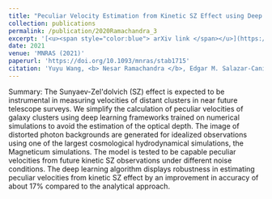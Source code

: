 ```yaml
---
title: "Peculiar Velocity Estimation from Kinetic SZ Effect using Deep Neural Networks"
collection: publications
permalink: /publication/2020Ramachandra_3
excerpt: '[<u><span style="color:blue"> arXiv link </span></u>](https://arxiv.org/abs/2010.03762)'
date: 2021
venue: 'MNRAS (2021)'
paperurl: 'https://doi.org/10.1093/mnras/stab1715'
citation: 'Yuyu Wang, <b> Nesar Ramachandra </b>, Edgar M. Salazar-Canizales, Hume A. Feldman, Richard Watkins, Klaus Dolag; Peculiar Velocity Estimation from Kinetic SZ Effect using Deep Neural Networks, Phys. Rev. D 103, 123525 (2021)'
---
```



Summary: The Sunyaev-Zel'dolvich (SZ) effect is expected to be instrumental in measuring velocities of distant clusters in near future telescope surveys. We simplify the calculation of peculiar velocities of galaxy clusters using deep learning frameworks trained on numerical simulations to avoid the estimation of the optical depth. The image of distorted photon backgrounds are generated for idealized observations using one of the largest cosmological hydrodynamical simulations, the Magneticum simulations. The model is tested to be capable peculiar velocities from future kinetic SZ observations under different noise conditions. The deep learning algorithm displays robustness in estimating peculiar velocities from kinetic SZ effect by an improvement in accuracy of about 17% compared to the analytical approach.
